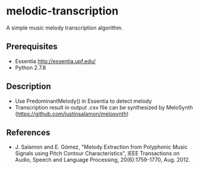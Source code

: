 # melodic-transcription
A simple music melody transcription algorithm.

## Prerequisites
* Essentia http://essentia.upf.edu/
* Python 2.7.8

## Description
* Use PredominantMelody() in Essentia to detect melody
* Transcription result in output .csv file can be synthesized by MeloSynth (https://github.com/justinsalamon/melosynth)

## References
* J. Salamon and E. Gómez, "Melody Extraction from Polyphonic Music Signals using Pitch Contour Characteristics", IEEE Transactions on Audio, Speech and Language Processing, 20(6):1759-1770, Aug. 2012.
